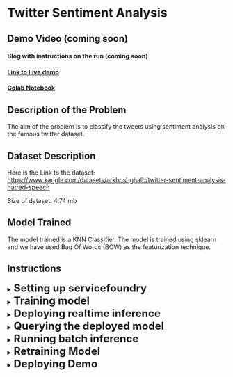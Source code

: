 # Twitter Sentiment Analysis

## Demo Video (coming soon)

#### Blog with instructions on the run (coming soon)
#### [Link to Live demo](https://sentiment-analysis-demo-demo-projects.tfy-ctl-euwe1-production.production.truefoundry.com/)
#### [Colab Notebook](https://colab.research.google.com/drive/1mWhYBiVnduQHrUqazu-fwzWze7zjGt-W#scrollTo=sKIGCDWJEZsv)
## Description of the Problem

The aim of the problem is to classify the tweets using sentiment analysis on the famous twitter dataset.

## Dataset Description

Here is the Link to the dataset:  https://www.kaggle.com/datasets/arkhoshghalb/twitter-sentiment-analysis-hatred-speech

Size of dataset: 4.74 mb 

## Model Trained

The model trained is a KNN Classifier. 
The model is trained using sklearn and we have used Bag Of Words (BOW) as the featurization technique.

## Instructions

<details>
<summary><b><font size="5">Setting up servicefoundry</font></b></summary>

Install and setup servicefoundry on your computer.

```commandline
pip install servicefoundry
servicefoundry use server https://app.develop.truefoundry.tech
servicefoundry login
```
</details>

<details>
<summary><b><font size="5">Training model</font></b></summary>

To deploy using the python API run the following command in terminal

1. Change working directory to train folder
    ```commandline
    cd train
    ```
2. Create [workspace](https://docs.truefoundry.com/documentation/deploy/concepts/workspace) and [API key](https://docs.truefoundry.com/documentation/deploy/concepts/secrets) on the TrueFoundry platform 
3. Replace the ``MLF_API_KEY`` value in the train_deploy.py file with the API Key found in [secrets tab](https://app.develop.truefoundry.tech/secrets) of your TrueFoundry account <i>[(Instructions here)](https://docs.truefoundry.com/documentation/deploy/concepts/secrets#how-to-store-secrets-in-truefoundry)</i>
4. Copy the workspace fqn of the workspace that you want to use from the [workspace tab](https://app.develop.truefoundry.tech/workspaces) of TrueFoundry <i>[(Instructions here)](https://docs.truefoundry.com/documentation/deploy/concepts/workspace#copy-workspace-fqn-fully-qualified-name)</i>
5. To deploy using python script:
   ```commandline
   python train_deploy.py --workspace_fqn <YOUR_WORKSPACE_FQN>
   ```
6. Click on the dashboard link in the terminal
7. Click on the <b>"Trigger Job"</b> on the dashboard to run the training job
</details>

<details>
<summary><b><font size="5">Deploying realtime inference</font></b></summary>

Note: <i>It is necessary to train a model before being able to deploy it as a service</i>
1. Change working directory to infer_realtime folder
    ```commandline
    cd infer_realtime
    ```
2. Create [workspace](https://docs.truefoundry.com/documentation/deploy/concepts/workspace) and [API key](https://docs.truefoundry.com/documentation/deploy/concepts/secrets) on the TrueFoundry platform 
3. Replace the ``MLF_API_KEY`` value in the infer_realtime_deploy.py file with the API Key found in [secrets tab](https://app.develop.truefoundry.tech/secrets) of your TrueFoundry account <i>[(Instructions here)](https://docs.truefoundry.com/documentation/deploy/concepts/secrets#how-to-store-secrets-in-truefoundry)</i>
4. Copy the workspace_fqn of the workspace that you want to use from the [workspace tab](https://app.develop.truefoundry.tech/workspaces) of TrueFoundry <i>[(Instructions here)](https://docs.truefoundry.com/documentation/deploy/concepts/workspace#copy-workspace-fqn-fully-qualified-name)</i>
5. Find the model_version_fqn of the model that you want to deploy from
   
   * Go to experiments [tracking tab of TrueFoundry](https://app.develop.truefoundry.tech/mlfoundry)
   * Click on the project name that you trained (<i>red-wine-quality-demo by default</i>)
   * Click on models tab
   * Click on the model name to the model trained to open the tab showing different versions of the model
   * Copy the FQN of the latest version of the model
  

6. To deploy using python script:
   ```commandline
   python infer_realtime_deploy.py --workspace_fqn <YOUR_WORKSPACE_FQN> --model_version_fqn <YOUR_MODEL_VERSION_FQN>
   ```
   To deploy using CLI:
   ```commandline
   servicefoundry deploy --file infer_realtime_deploy.yaml --workspace_fqn <YOUR_WORKSPACE_FQN> --model_version_fqn <YOUR_MODEL_VERSION_FQN>
   ```
7. Click on the dashboard link in the terminal to open the service deployment page with FastAPI EndPoint

</details>

<details>
<summary><b><font size="5">Querying the deployed model</font></b></summary>

This can either be done via the [fastapi endpoint](https://red-wine-prediction-tfy-demo.tfy-ctl-euwe1-develop.develop.truefoundry.tech) directly via browser.

You can also query with python script:

```python
request_url = "https://red-wine-prediction-tfy-demo.tfy-ctl-euwe1-develop.develop.truefoundry.tech"
features_list = [
    {
     'fixed_acidity': 7.5,
     'volatile_acidity': 0.42,
     'citric_acid': 0.32,
     'residual_sugar': 2.7,
     'chlorides': 0.067,
     'free_sulfur_dioxide': 7.0,
     'total_sulfur_dioxide': 25.0,
     'density': 0.99628,
     'pH': 3.24,
     'sulphates': 0.44,
     'alcohol': 10.4
    }
]

predictions_list = requests.post(
    url=urljoin(request_url, "/predict"), json=features_list
).json()
```
</details>

<details>
<summary><b><font size="5">Running batch inference</font></b></summary>

Note: <i>It is necessary to deploy live inference model before being able to deploy it as a service</i>

1. Change working directory to infer_batch folder
    ```commandline
    cd infer_batch
    ```
2. Create [workspace](https://docs.truefoundry.com/documentation/deploy/concepts/workspace) and [API key](https://docs.truefoundry.com/documentation/deploy/concepts/secrets) on the TrueFoundry platform 
3. Replace the ``MLF_API_KEY`` value in the infer_realtime_deploy.py file with the API Key found in [secrets tab](https://app.develop.truefoundry.tech/secrets) of your TrueFoundry account <i>[(Instructions here)](https://docs.truefoundry.com/documentation/deploy/concepts/secrets#how-to-store-secrets-in-truefoundry)</i>
4. Copy the workspace_fqn of the workspace that you want to use from the [workspace tab](https://app.develop.truefoundry.tech/workspaces) of TrueFoundry <i>[(Instructions here)](https://docs.truefoundry.com/documentation/deploy/concepts/workspace#copy-workspace-fqn-fully-qualified-name)</i>
5. Copy the inference_server_url from:
   * Go to deployment [tab of TrueFoundry](https://app.develop.truefoundry.tech/applications)
   * Open the service that was deployment as live inference model <i>("red-wine-prediction" by default)</i>
   * Copy the Endpoint link
6. To deploy using python script:
   ```commandline
   python infer_batch_deploy.py --workspace_fqn <YOUR_WORKSPACE_FQN> --inference_server_url <YOUR_INFERENCE_SERVER_URL>
   ```
   To deploy using CLI:
   ```commandline
   servicefoundry deploy --file infer_batch_deploy.yaml --workspace_fqn <YOUR_WORKSPACE_FQN> --inference_server_url <YOUR_INFERENCE_SERVER_URL>
   ```
6. Click on the dashboard link in the terminal
7. Click on the <b>"Trigger Job"</b> on the dashboard to run the batch inference job

</details>

<details>
<summary><b><font size="5">Retraining Model </font></b></summary>

Note: <i>It is necessary to train a model before being able to deploy it as a service</i>
1. Change working directory to retrain folder
    ```commandline
    cd retrain
    ```
2. Create [workspace](https://docs.truefoundry.com/documentation/deploy/concepts/workspace) and [API key](https://docs.truefoundry.com/documentation/deploy/concepts/secrets) on the TrueFoundry platform 
3. Replace the ``MLF_API_KEY`` value in the retrain_deploy.py file with the API Key found in [secrets tab](https://app.develop.truefoundry.tech/secrets) of your TrueFoundry account <i>[(Instructions here)](https://docs.truefoundry.com/documentation/deploy/concepts/secrets#how-to-store-secrets-in-truefoundry)</i>
4. Copy the workspace_fqn of the workspace that you want to use from the [workspace tab](https://app.develop.truefoundry.tech/workspaces) of TrueFoundry <i>[(Instructions here)](https://docs.truefoundry.com/documentation/deploy/concepts/workspace#copy-workspace-fqn-fully-qualified-name)</i>
5. Find the model_version_fqn of the model that you want to deploy from
   
   * Go to experiments [tracking tab of TrueFoundry](https://app.develop.truefoundry.tech/mlfoundry)
   * Click on the project name that you trained (<i>red-wine-quality-demo by default</i>)
   * Click on models tab
   * Click on the model name to the model trained to open the tab showing different versions of the model
   * Copy the FQN of the latest version of the model
  

6. To deploy using python script:
   ```commandline
   python retrain_deploy.py --workspace_fqn <YOUR_WORKSPACE_FQN> --model_version_fqn <YOUR_MODEL_VERSION_FQN>
   ```
   To deploy using CLI:
   ```commandline
   servicefoundry deploy --file retrain_deploy.yaml --workspace_fqn <YOUR_WORKSPACE_FQN> --model_version_fqn <YOUR_MODEL_VERSION_FQN>
   ```
7. Click on the <b>"Trigger Job"</b> on the dashboard to run model retraining job



</details>

<details>
<summary><b><font size="5">Deploying Demo </font></b></summary>

Note: <i>It is necessary to deploy live inference model before being able to deploy a demo</i>

1. Change working directory to infer_batch folder
    ```commandline
    cd demo
    ```
2. Create [workspace](https://docs.truefoundry.com/documentation/deploy/concepts/workspace) and [API key](https://docs.truefoundry.com/documentation/deploy/concepts/secrets) on the TrueFoundry platform 
3. Replace the ``MLF_API_KEY`` value in the infer_realtime_deploy.py file with the API Key found in [secrets tab](https://app.develop.truefoundry.tech/secrets) of your TrueFoundry account <i>[(Instructions here)](https://docs.truefoundry.com/documentation/deploy/concepts/secrets#how-to-store-secrets-in-truefoundry)</i>
4. Copy the workspace_fqn of the workspace that you want to use from the [workspace tab](https://app.develop.truefoundry.tech/workspaces) of TrueFoundry <i>[(Instructions here)](https://docs.truefoundry.com/documentation/deploy/concepts/workspace#copy-workspace-fqn-fully-qualified-name)</i>
5. Copy the inference_server_url from:
   * Go to deployment [tab of TrueFoundry](https://app.develop.truefoundry.tech/applications)
   * Open the service that was deployment as live inference model <i>("red-wine-prediction" by default)</i>
   * Copy the Endpoint link
6. To deploy using python script:
   ```commandline
   python demo_deploy.py --workspace_fqn <YOUR_WORKSPACE_FQN> --inference_server_url <YOUR_INFERENCE_SERVER_URL>
   ```
   To deploy using CLI:
   ```commandline
   servicefoundry deploy --file demo_deploy.yaml --workspace_fqn <YOUR_WORKSPACE_FQN> --inference_server_url <YOUR_INFERENCE_SERVER_URL>
   ```
6. Click on the dashboard link in the terminal
7. Click on the <b>"Endpoint"</b> link on the dashboard to open the streamlit demo


</details>